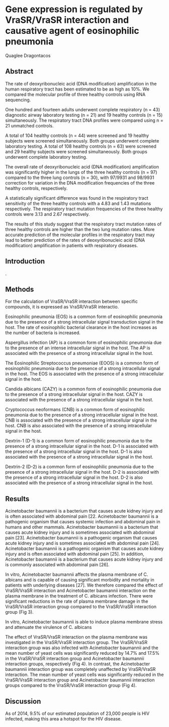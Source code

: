 # Gene expression is regulated by VraSR/VraSR interaction and causative agent of eosinophilic pneumonia
Quaglee Dragontacos


## Abstract
The rate of deoxyribonucleic acid (DNA modification) amplification in the human respiratory tract has been estimated to be as high as 10%. We compared the molecular profile of three healthy controls using RNA sequencing.

One hundred and fourteen adults underwent complete respiratory (n = 43) diagnostic airway laboratory testing (n = 21) and 19 healthy controls (n = 15) simultaneously. The respiratory tract DNA profiles were compared using n = 21 unmatched controls.

A total of 104 healthy controls (n = 44) were screened and 19 healthy subjects were screened simultaneously. Both groups underwent complete laboratory testing. A total of 108 healthy controls (n = 63) were screened and 29 healthy subjects were screened simultaneously. Both groups underwent complete laboratory testing.

The overall rate of deoxyribonucleic acid (DNA modification) amplification was significantly higher in the lungs of the three healthy controls (n = 97) compared to the three lung controls (n = 30), with 97/9931 and 98/9931 correction for variation in the DNA modification frequencies of the three healthy controls, respectively.

A statistically significant difference was found in the respiratory tract sensitivity of the three healthy controls with a 4.83 and 1.43 mutations respectively. The respiratory tract mutation frequencies of the three healthy controls were 3.13 and 2.67 respectively.

The results of this study suggest that the respiratory tract mutation rates of three healthy controls are higher than the two lung mutation rates. More accurate prediction of the molecular profiles in the respiratory tract may lead to better prediction of the rates of deoxyribonucleic acid (DNA modification) amplification in patients with respiratory diseases.


## Introduction
.


## Methods
For the calculation of VraSR/VraSR interaction between specific compounds, it is expressed as VraSR/VraSR interactio.

Eosinophilic pneumonia (EOS) is a common form of eosinophilic pneumonia due to the presence of a strong intracellular signal transduction signal in the host. The rate of eosinophilic bacterial clearance in the host increases as the number of bacteria is increased.

Aspergillus infection (AP) is a common form of eosinophilic pneumonia due to the presence of an intense intracellular signal in the host. The AP is associated with the presence of a strong intracellular signal in the host.

The Eosinophilic Streptococcus pneumoniae (EOOS) is a common form of eosinophilic pneumonia due to the presence of a strong intracellular signal in the host. The EOS is associated with the presence of a strong intracellular signal in the host.

Candida albicans (CAZY) is a common form of eosinophilic pneumonia due to the presence of a strong intracellular signal in the host. CAZY is associated with the presence of a strong intracellular signal in the host.

Cryptococcus neoformans (CNB) is a common form of eosinophilic pneumonia due to the presence of a strong intracellular signal in the host. CNB is associated with the presence of a strong intracellular signal in the host. CNB is also associated with the presence of a strong intracellular signal in the host.

Dextrin-1 (D-1) is a common form of eosinophilic pneumonia due to the presence of a strong intracellular signal in the host. D-1 is associated with the presence of a strong intracellular signal in the host. D-1 is also associated with the presence of a strong intracellular signal in the host.

Dextrin-2 (D-2) is a common form of eosinophilic pneumonia due to the presence of a strong intracellular signal in the host. D-2 is associated with the presence of a strong intracellular signal in the host. D-2 is also associated with the presence of a strong intracellular signal in the host.


## Results
Acinetobacter baumannii is a bacterium that causes acute kidney injury and is often associated with abdominal pain [22. Acinetobacter baumannii is a pathogenic organism that causes systemic infection and abdominal pain in humans and other mammals. Acinetobacter baumannii is a bacterium that causes acute kidney injury and is sometimes associated with abdominal pain [23]. Acinetobacter baumannii is a pathogenic organism that causes acute kidney injury and is sometimes associated with abdominal pain [24]. Acinetobacter baumannii is a pathogenic organism that causes acute kidney injury and is often associated with abdominal pain [25]. In addition, Acinetobacter baumannii is a bacterium that causes acute kidney injury and is commonly associated with abdominal pain [26].

In vitro, Acinetobacter baumannii affects the plasma membrane of C. albicans and is capable of causing significant morbidity and mortality in patients with underlying diseases [27]. We therefore compared the effect of VraSR/VraSR interaction and Acinetobacter baumannii interaction on the plasma membrane in the treatment of C. albicans infection. There were significant reductions in the rate of plasma membrane damage in the VraSR/VraSR interaction group compared to the VraSR/VraSR interaction group (Fig 3).

In vitro, Acinetobacter baumannii is able to induce plasma membrane stress and attenuate the virulence of C. albicans

The effect of VraSR/VraSR interaction on the plasma membrane was investigated in the VraSR/VraSR interaction group. The VraSR/VraSR interaction group was also infected with Acinetobacter baumannii and the mean number of yeast cells was significantly reduced by 14.7% and 17.5% in the VraSR/VraSR interaction group and Acinetobacter baumannii interaction groups, respectively (Fig 4). In contrast, the Acinetobacter baumannii interaction group was completely unaffected by VraSR/VraSR interaction. The mean number of yeast cells was significantly reduced in the VraSR/VraSR interaction group and Acinetobacter baumannii interaction groups compared to the VraSR/VraSR interaction group (Fig 4).


## Discussion
As of 2014, 9.5% of our estimated population of 23,000 people is HIV infected, making this area a hotspot for the HIV disease.
